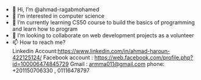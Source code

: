 - 👋 Hi, I’m @ahmad-ragabmohamed
- 👀 I’m interested in computer science
- 🌱 I’m currently learning CS50 course to build the basics of programming and learn how to program
- 💞️ I’m looking to collaborate on web development projects as a volunteer 
- 📫 How to reach me?  
Linkedin Account:https://www.linkedin.com/in/ahmad-haroun-422125124/ 
Facebook account : https://web.facebook.com/profile.php?id=100006474845729
Gmail : armma011@gmail.com
phone: +201150706330 , 01116478797




